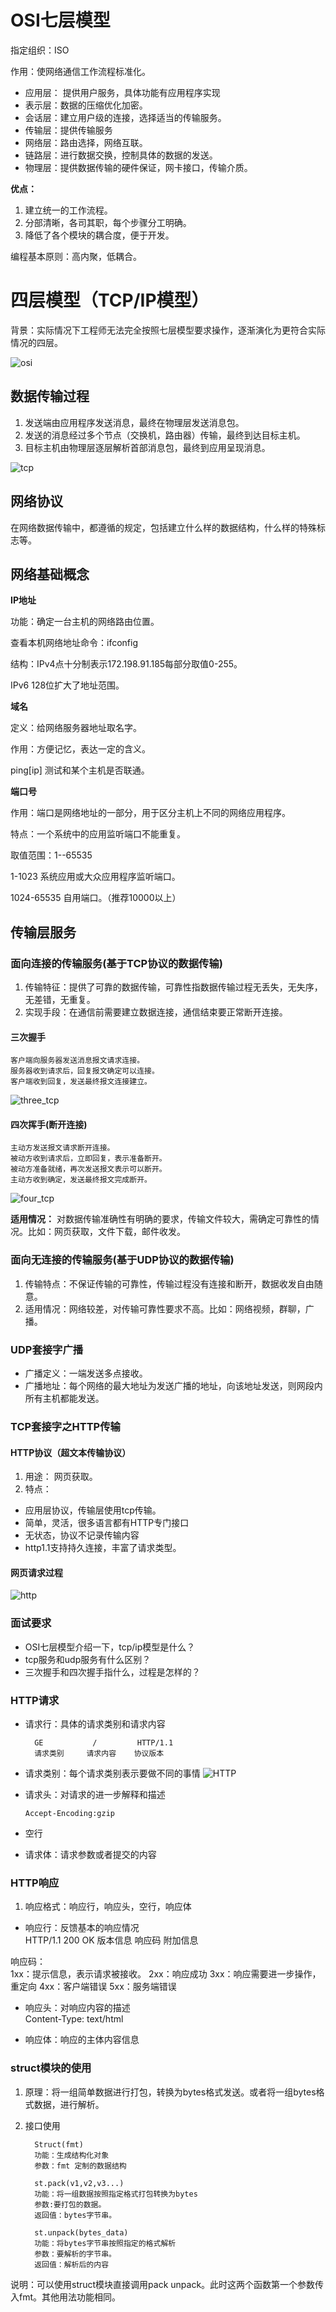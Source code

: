 # OSI七层模型
指定组织：ISO 

作用：使网络通信工作流程标准化。
- 应用层： 提供用户服务，具体功能有应用程序实现
- 表示层：数据的压缩优化加密。
- 会话层：建立用户级的连接，选择适当的传输服务。
- 传输层：提供传输服务
- 网络层：路由选择，网络互联。
- 链路层：进行数据交换，控制具体的数据的发送。
- 物理层：提供数据传输的硬件保证，网卡接口，传输介质。

**优点：**
1. 建立统一的工作流程。
2. 分部清晰，各司其职，每个步骤分工明确。
3. 降低了各个模块的耦合度，便于开发。

编程基本原则：高内聚，低耦合。

# 四层模型（TCP/IP模型）
背景：实际情况下工程师无法完全按照七层模型要求操作，逐渐演化为更符合实际情况的四层。

![osi](./photo/osi.png)

## 数据传输过程
1. 发送端由应用程序发送消息，最终在物理层发送消息包。
2. 发送的消息经过多个节点（交换机，路由器）传输，最终到达目标主机。
3. 目标主机由物理层逐层解析首部消息包，最终到应用呈现消息。 

![tcp](./photo/tcp.png)

## 网络协议
在网络数据传输中，都遵循的规定，包括建立什么样的数据结构，什么样的特殊标志等。
## 网络基础概念
**IP地址** 

功能：确定一台主机的网络路由位置。 

查看本机网络地址命令：ifconfig

结构：IPv4点十分制表示172.198.91.185每部分取值0-255。 

IPv6 128位扩大了地址范围。

**域名** 

定义：给网络服务器地址取名字。 

作用：方便记忆，表达一定的含义。 

ping[ip] 测试和某个主机是否联通。

**端口号** 

作用：端口是网络地址的一部分，用于区分主机上不同的网络应用程序。 

特点：一个系统中的应用监听端口不能重复。 

取值范围：1--65535 

1-1023 系统应用或大众应用程序监听端口。

1024-65535 自用端口。（推荐10000以上）


## 传输层服务
### 面向连接的传输服务(基于TCP协议的数据传输)
1. 传输特征：提供了可靠的数据传输，可靠性指数据传输过程无丢失，无失序，无差错，无重复。
2. 实现手段：在通信前需要建立数据连接，通信结束要正常断开连接。
#### 三次握手
    客户端向服务器发送消息报文请求连接。
    服务器收到请求后，回复报文确定可以连接。
    客户端收到回复，发送最终报文连接建立。

![three_tcp](./photo/three_tcp.png)

#### 四次挥手(断开连接)
    主动方发送报文请求断开连接。
    被动方收到请求后，立即回复，表示准备断开。
    被动方准备就绪，再次发送报文表示可以断开。
    主动方收到确定，发送最终报文完成断开。

![four_tcp](./photo/four_tcp.png)


**适用情况：**
对数据传输准确性有明确的要求，传输文件较大，需确定可靠性的情况。比如：网页获取，文件下载，邮件收发。

### 面向无连接的传输服务(基于UDP协议的数据传输)
1. 传输特点：不保证传输的可靠性，传输过程没有连接和断开，数据收发自由随意。
2. 适用情况：网络较差，对传输可靠性要求不高。比如：网络视频，群聊，广播。 

### UDP套接字广播
- 广播定义：一端发送多点接收。
- 广播地址：每个网络的最大地址为发送广播的地址，向该地址发送，则网段内所有主机都能发送。

### TCP套接字之HTTP传输
#### HTTP协议（超文本传输协议）
1. 用途： 网页获取。
2. 特点：
- 应用层协议，传输层使用tcp传输。
- 简单，灵活，很多语言都有HTTP专门接口
- 无状态，协议不记录传输内容
- http1.1支持持久连接，丰富了请求类型。

#### 网页请求过程
![http](./photo/httpprocess.png)

### 面试要求
- OSI七层模型介绍一下，tcp/ip模型是什么？
- tcp服务和udp服务有什么区别？
- 三次握手和四次握手指什么，过程是怎样的？

### HTTP请求
- 请求行：具体的请求类别和请求内容  
  
        GE           /         HTTP/1.1
        请求类别     请求内容    协议版本


- 请求类别：每个请求类别表示要做不同的事情
![HTTP](./photo/HTTP_LEI.jpg)

- 请求头：对请求的进一步解释和描述  
  
      Accept-Encoding:gzip
- 空行
- 请求体：请求参数或者提交的内容

### HTTP响应  
1. 响应格式：响应行，响应头，空行，响应体  

- 响应行：反馈基本的响应情况  
      HTTP/1.1       200    OK
      版本信息        响应码  附加信息
  
响应码：  
      1xx：提示信息，表示请求被接收。
      2xx：响应成功
      3xx：响应需要进一步操作，重定向
      4xx：客户端错误
      5xx：服务端错误
- 响应头：对响应内容的描述  
      Content-Type: text/html
  
- 响应体：响应的主体内容信息


### struct模块的使用
1. 原理：将一组简单数据进行打包，转换为bytes格式发送。或者将一组bytes格式数据，进行解析。
2. 接口使用  
   
         Struct(fmt)
         功能：生成结构化对象
         参数：fmt 定制的数据结构
      
         st.pack(v1,v2,v3...)
         功能：将一组数据按照指定格式打包转换为bytes
         参数:要打包的数据。
         返回值：bytes字节串。
         
         st.unpack(bytes_data)
         功能：将bytes字节串按照指定的格式解析
         参数：要解析的字节串。
         返回值：解析后的内容
说明：可以使用struct模块直接调用pack unpack。此时这两个函数第一个参数传入fmt。其他用法功能相同。

           
   
    

